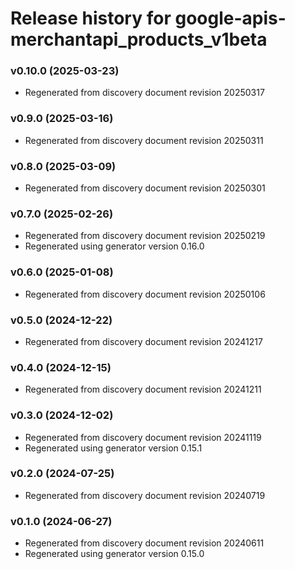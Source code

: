 # Release history for google-apis-merchantapi_products_v1beta

### v0.10.0 (2025-03-23)

* Regenerated from discovery document revision 20250317

### v0.9.0 (2025-03-16)

* Regenerated from discovery document revision 20250311

### v0.8.0 (2025-03-09)

* Regenerated from discovery document revision 20250301

### v0.7.0 (2025-02-26)

* Regenerated from discovery document revision 20250219
* Regenerated using generator version 0.16.0

### v0.6.0 (2025-01-08)

* Regenerated from discovery document revision 20250106

### v0.5.0 (2024-12-22)

* Regenerated from discovery document revision 20241217

### v0.4.0 (2024-12-15)

* Regenerated from discovery document revision 20241211

### v0.3.0 (2024-12-02)

* Regenerated from discovery document revision 20241119
* Regenerated using generator version 0.15.1

### v0.2.0 (2024-07-25)

* Regenerated from discovery document revision 20240719

### v0.1.0 (2024-06-27)

* Regenerated from discovery document revision 20240611
* Regenerated using generator version 0.15.0

